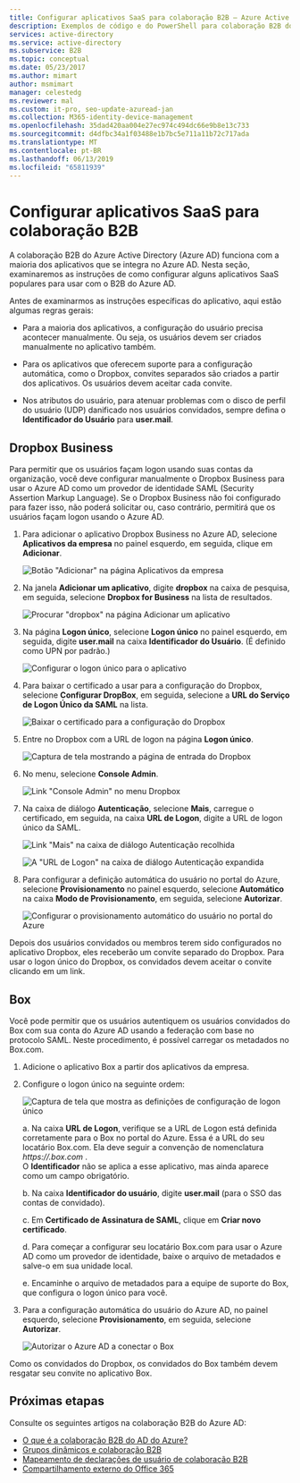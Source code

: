 ```yaml
---
title: Configurar aplicativos SaaS para colaboração B2B – Azure Active Directory | Microsoft Docs
description: Exemplos de código e do PowerShell para colaboração B2B do Azure Active Directory
services: active-directory
ms.service: active-directory
ms.subservice: B2B
ms.topic: conceptual
ms.date: 05/23/2017
ms.author: mimart
author: msmimart
manager: celestedg
ms.reviewer: mal
ms.custom: it-pro, seo-update-azuread-jan
ms.collection: M365-identity-device-management
ms.openlocfilehash: 35dad420aa004e27ec974c494dc66e9b8e13c733
ms.sourcegitcommit: d4dfbc34a1f03488e1b7bc5e711a11b72c717ada
ms.translationtype: MT
ms.contentlocale: pt-BR
ms.lasthandoff: 06/13/2019
ms.locfileid: "65811939"
---
```

# <a name="configure-saas-apps-for-b2b-collaboration"></a>Configurar aplicativos SaaS para colaboração B2B

A colaboração B2B do Azure Active Directory (Azure AD) funciona com a maioria dos aplicativos que se integra no Azure AD. Nesta seção, examinaremos as instruções de como configurar alguns aplicativos SaaS populares para usar com o B2B do Azure AD.

Antes de examinarmos as instruções específicas do aplicativo, aqui estão algumas regras gerais:

* Para a maioria dos aplicativos, a configuração do usuário precisa acontecer manualmente. Ou seja, os usuários devem ser criados manualmente no aplicativo também.

* Para os aplicativos que oferecem suporte para a configuração automática, como o Dropbox, convites separados são criados a partir dos aplicativos. Os usuários devem aceitar cada convite.

* Nos atributos do usuário, para atenuar problemas com o disco de perfil do usuário (UDP) danificado nos usuários convidados, sempre defina o **Identificador do Usuário** para **user.mail**.


## <a name="dropbox-business"></a>Dropbox Business

Para permitir que os usuários façam logon usando suas contas da organização, você deve configurar manualmente o Dropbox Business para usar o Azure AD como um provedor de identidade SAML (Security Assertion Markup Language). Se o Dropbox Business não foi configurado para fazer isso, não poderá solicitar ou, caso contrário, permitirá que os usuários façam logon usando o Azure AD.

1. Para adicionar o aplicativo Dropbox Business no Azure AD, selecione **Aplicativos da empresa** no painel esquerdo, em seguida, clique em **Adicionar**.

   ![Botão "Adicionar" na página Aplicativos da empresa](media/configure-saas-apps/add-dropbox.png)

2. Na janela **Adicionar um aplicativo**, digite **dropbox** na caixa de pesquisa, em seguida, selecione **Dropbox for Business** na lista de resultados.

   ![Procurar "dropbox" na página Adicionar um aplicativo](media/configure-saas-apps/add-app-dialog.png)

3. Na página **Logon único**, selecione **Logon único** no painel esquerdo, em seguida, digite **user.mail** na caixa **Identificador do Usuário**. (É definido como UPN por padrão.)

   ![Configurar o logon único para o aplicativo](media/configure-saas-apps/configure-app-sso.png)

4. Para baixar o certificado a usar para a configuração do Dropbox, selecione **Configurar DropBox**, em seguida, selecione a **URL do Serviço de Logon Único da SAML** na lista.

   ![Baixar o certificado para a configuração do Dropbox](media/configure-saas-apps/download-certificate.png)

5. Entre no Dropbox com a URL de logon na página **Logon único**.

   ![Captura de tela mostrando a página de entrada do Dropbox](media/configure-saas-apps/sign-in-to-dropbox.png)

6. No menu, selecione **Console Admin**.

   ![Link "Console Admin" no menu Dropbox](media/configure-saas-apps/dropbox-menu.png)

7. Na caixa de diálogo **Autenticação**, selecione **Mais**, carregue o certificado, em seguida, na caixa **URL de Logon**, digite a URL de logon único da SAML.

   ![Link "Mais" na caixa de diálogo Autenticação recolhida](media/configure-saas-apps/dropbox-auth-01.png)

   ![A "URL de Logon" na caixa de diálogo Autenticação expandida](media/configure-saas-apps/paste-single-sign-on-URL.png)

8. Para configurar a definição automática do usuário no portal do Azure, selecione **Provisionamento** no painel esquerdo, selecione **Automático** na caixa **Modo de Provisionamento**, em seguida, selecione **Autorizar**.

   ![Configurar o provisionamento automático do usuário no portal do Azure](media/configure-saas-apps/set-up-automatic-provisioning.png)

Depois dos usuários convidados ou membros terem sido configurados no aplicativo Dropbox, eles receberão um convite separado do Dropbox. Para usar o logon único do Dropbox, os convidados devem aceitar o convite clicando em um link.

## <a name="box"></a>Box
Você pode permitir que os usuários autentiquem os usuários convidados do Box com sua conta do Azure AD usando a federação com base no protocolo SAML. Neste procedimento, é possível carregar os metadados no Box.com.

1. Adicione o aplicativo Box a partir dos aplicativos da empresa.

2. Configure o logon único na seguinte ordem:

   ![Captura de tela que mostra as definições de configuração de logon único](media/configure-saas-apps/configure-box-sso.png)

   a. Na caixa **URL de Logon**, verifique se a URL de Logon está definida corretamente para o Box no portal do Azure. Essa é a URL do seu locatário Box.com. Ela deve seguir a convenção de nomenclatura *https://.box.com* .  
   O **Identificador** não se aplica a esse aplicativo, mas ainda aparece como um campo obrigatório.

   b. Na caixa **Identificador do usuário**, digite **user.mail** (para o SSO das contas de convidado).

   c. Em **Certificado de Assinatura de SAML**, clique em **Criar novo certificado**.

   d. Para começar a configurar seu locatário Box.com para usar o Azure AD como um provedor de identidade, baixe o arquivo de metadados e salve-o em sua unidade local.

   e. Encaminhe o arquivo de metadados para a equipe de suporte do Box, que configura o logon único para você.

3. Para a configuração automática do usuário do Azure AD, no painel esquerdo, selecione **Provisionamento**, em seguida, selecione **Autorizar**.

   ![Autorizar o Azure AD a conectar o Box](media/configure-saas-apps/auth-azure-ad-to-connect-to-box.png)

Como os convidados do Dropbox, os convidados do Box também devem resgatar seu convite no aplicativo Box.

## <a name="next-steps"></a>Próximas etapas

Consulte os seguintes artigos na colaboração B2B do Azure AD:

- [O que é a colaboração B2B do AD do Azure?](what-is-b2b.md)
- [Grupos dinâmicos e colaboração B2B](use-dynamic-groups.md)
- [Mapeamento de declarações de usuário de colaboração B2B](claims-mapping.md)
- [Compartilhamento externo do Office 365](o365-external-user.md)


